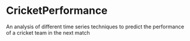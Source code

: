 # CricketPerformance
An analysis of different time series techniques to predict the performance of a cricket team in the next match
